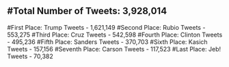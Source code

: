 #Total Number of Tweets: 3,928,014 
---
#First Place: Trump Tweets - 1,621,149
#Second Place: Rubio Tweets - 553,275
#Third Place: Cruz Tweets - 542,598
#Fourth Place: Clinton Tweets - 495,236
#Fifth Place: Sanders Tweets - 370,703
#Sixth Place: Kasich Tweets - 157,156
#Seventh Place: Carson Tweets - 117,523
#Last Place: Jeb! Tweets - 70,382
